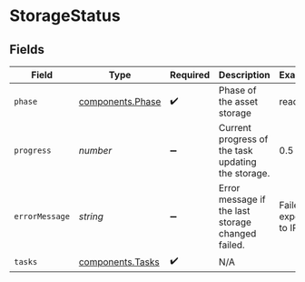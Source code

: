 # StorageStatus


## Fields

| Field                                                | Type                                                 | Required                                             | Description                                          | Example                                              |
| ---------------------------------------------------- | ---------------------------------------------------- | ---------------------------------------------------- | ---------------------------------------------------- | ---------------------------------------------------- |
| `phase`                                              | [components.Phase](../../models/components/phase.md) | :heavy_check_mark:                                   | Phase of the asset storage                           | ready                                                |
| `progress`                                           | *number*                                             | :heavy_minus_sign:                                   | Current progress of the task updating the storage.   | 0.5                                                  |
| `errorMessage`                                       | *string*                                             | :heavy_minus_sign:                                   | Error message if the last storage changed failed.    | Failed to export to IPFS                             |
| `tasks`                                              | [components.Tasks](../../models/components/tasks.md) | :heavy_check_mark:                                   | N/A                                                  |                                                      |